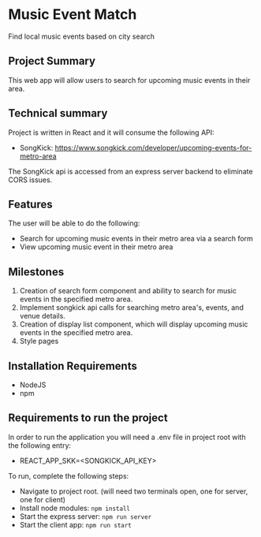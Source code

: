 # Music Event Match

Find local music events based on city search

## Project Summary

This web app will allow users to search for upcoming music events in their area.

## Technical summary

Project is written in React and it will consume the following API:

- SongKick: https://www.songkick.com/developer/upcoming-events-for-metro-area

The SongKick api is accessed from an express server backend to eliminate CORS issues.

## Features

The user will be able to do the following:

- Search for upcoming music events in their metro area via a search form
- View upcoming music event in their metro area

## Milestones

1. Creation of search form component and ability to search for music events in the specified metro area.
2. Implement songkick api calls for searching metro area's, events, and venue details.
3. Creation of display list component, which will display upcoming music events in the specified metro area.
4. Style pages

## Installation Requirements

- NodeJS
- npm

## Requirements to run the project

In order to run the application you will need a .env file in project root with the following entry:

- REACT_APP_SKK=<SONGKICK_API_KEY>

To run, complete the following steps:
* Navigate to project root. (will need two terminals open, one for server, one for client)
* Install node modules: `npm install`
* Start the express server: `npm run server`
* Start the client app: `npm run start`
